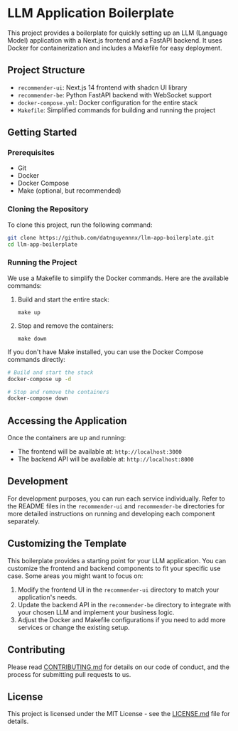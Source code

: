 # LLM Application Boilerplate

This project provides a boilerplate for quickly setting up an LLM (Language Model) application with a Next.js frontend and a FastAPI backend. It uses Docker for containerization and includes a Makefile for easy deployment.

## Project Structure

- `recommender-ui`: Next.js 14 frontend with shadcn UI library
- `recommender-be`: Python FastAPI backend with WebSocket support
- `docker-compose.yml`: Docker configuration for the entire stack
- `Makefile`: Simplified commands for building and running the project

## Getting Started

### Prerequisites

- Git
- Docker
- Docker Compose
- Make (optional, but recommended)

### Cloning the Repository

To clone this project, run the following command:

```bash
git clone https://github.com/datnguyennnx/llm-app-boilerplate.git
cd llm-app-boilerplate
```

### Running the Project

We use a Makefile to simplify the Docker commands. Here are the available commands:

1. Build and start the entire stack:

   ```
   make up
   ```

2. Stop and remove the containers:
   ```
   make down
   ```

If you don't have Make installed, you can use the Docker Compose commands directly:

```bash
# Build and start the stack
docker-compose up -d

# Stop and remove the containers
docker-compose down
```

## Accessing the Application

Once the containers are up and running:

- The frontend will be available at: `http://localhost:3000`
- The backend API will be available at: `http://localhost:8000`

## Development

For development purposes, you can run each service individually. Refer to the README files in the `recommender-ui` and `recommender-be` directories for more detailed instructions on running and developing each component separately.

## Customizing the Template

This boilerplate provides a starting point for your LLM application. You can customize the frontend and backend components to fit your specific use case. Some areas you might want to focus on:

1. Modify the frontend UI in the `recommender-ui` directory to match your application's needs.
2. Update the backend API in the `recommender-be` directory to integrate with your chosen LLM and implement your business logic.
3. Adjust the Docker and Makefile configurations if you need to add more services or change the existing setup.

## Contributing

Please read [CONTRIBUTING.md](CONTRIBUTING.md) for details on our code of conduct, and the process for submitting pull requests to us.

## License

This project is licensed under the MIT License - see the [LICENSE.md](LICENSE.md) file for details.
